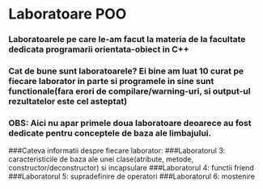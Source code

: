 # Laboratoare POO
### Laboratoarele pe care le-am facut la materia de la facultate dedicata programarii orientata-obiect in C++
### Cat de bune sunt laboratoarele? Ei bine am luat 10 curat pe fiecare laborator in parte si programele in sine sunt functionale(fara erori de      compilare/warning-uri, si output-ul rezultatelor este cel asteptat)
### OBS: Aici nu apar primele doua laboratoare deoarece au fost dedicate pentru conceptele de baza ale limbajului. 
###Cateva informatii despre fiecare laborator:
###Laboratorul 3: caracteristicile de baza ale unei clase(atribute, metode, constructor/deconstructor) si incapsulare
###Laboratorul 4: functii friend
###Laboratorul 5: supradefinire de operatori
###Laboratorul 6: mostenire
